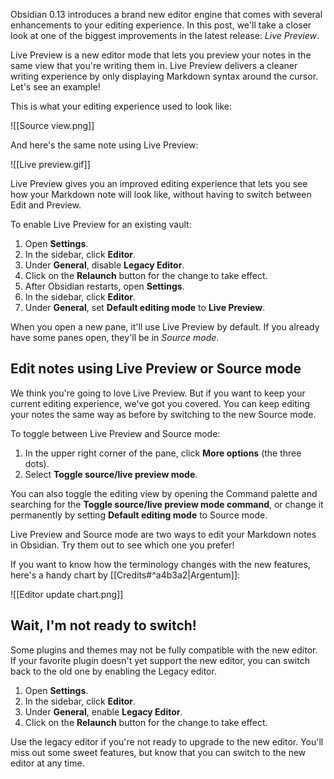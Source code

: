 Obsidian 0.13 introduces a brand new editor engine that comes with several enhancements to your editing experience. In this post, we'll take a closer look at one of the biggest improvements in the latest release: _Live Preview_.

Live Preview is a new editor mode that lets you preview your notes in the same view that you're writing them in. Live Preview delivers a cleaner writing experience by only displaying Markdown syntax around the cursor. Let's see an example!

This is what your editing experience used to look like:

![[Source view.png]]

And here's the same note using Live Preview:

![[Live preview.gif]]

Live Preview gives you an improved editing experience that lets you see how your Markdown note will look like, without having to switch between Edit and Preview.

To enable Live Preview for an existing vault:

1. Open **Settings**.
2. In the sidebar, click **Editor**.
3. Under **General**, disable **Legacy Editor**.
4. Click on the **Relaunch** button for the change to take effect.
5. After Obsidian restarts, open **Settings**.
6. In the sidebar, click **Editor**.
7. Under **General**, set **Default editing mode** to **Live Preview**.

When you open a new pane, it'll use Live Preview by default. If you already have some panes open, they'll be in _Source mode_.

## Edit notes using Live Preview or Source mode

We think you're going to love Live Preview. But if you want to keep your current editing experience, we've got you covered. You can keep editing your notes the same way as before by switching to the new Source mode.

To toggle between Live Preview and Source mode:

1. In the upper right corner of the pane, click **More options** (the three dots).
2. Select **Toggle source/live preview mode**.

You can also toggle the editing view by opening the Command palette and searching for the **Toggle source/live preview mode command**, or change it permanently by setting **Default editing mode** to Source mode.

Live Preview and Source mode are two ways to edit your Markdown notes in Obsidian. Try them out to see which one you prefer!

If you want to know how the terminology changes with the new features, here's a handy chart by [[Credits#^a4b3a2|Argentum]]:

![[Editor update chart.png]]

## Wait, I'm not ready to switch!

Some plugins and themes may not be fully compatible with the new editor. If your favorite plugin doesn't yet support the new editor, you can switch back to the old one by enabling the Legacy editor.

1. Open **Settings**.
2. In the sidebar, click **Editor**.
3. Under **General**, enable **Legacy Editor**.
4. Click on the **Relaunch** button for the change to take effect.

Use the legacy editor if you're not ready to upgrade to the new editor. You'll miss out some sweet features, but know that you can switch to the new editor at any time.
